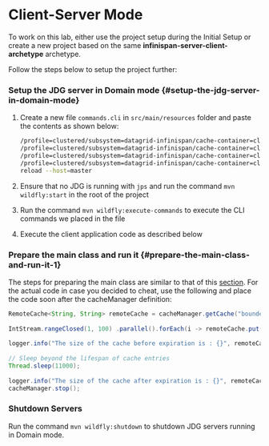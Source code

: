 # Client-Server Mode

To work on this lab, either use the project setup during the Initial Setup or create a new project based on the same **infinispan-server-client-archetype** archetype.

Follow the steps below to setup the project further:

### Setup the JDG server in Domain mode {#setup-the-jdg-server-in-domain-mode}

1. Create a new file `commands.cli` in `src/main/resources` folder and paste the contents as shown below:

   ```bash
   /profile=clustered/subsystem=datagrid-infinispan/cache-container=clustered/configurations=CONFIGURATIONS/local-cache-configuration=bounded:add()
   /profile=clustered/subsystem=datagrid-infinispan/cache-container=clustered/configurations=CONFIGURATIONS/local-cache-configuration=bounded/memory=OBJECT:add(size=50, strategy=LRU)
   /profile=clustered/subsystem=datagrid-infinispan/cache-container=clustered/configurations=CONFIGURATIONS/local-cache-configuration=bounded/expiration=EXPIRATION:add(interval=100,lifespan=10000)
   /profile=clustered/subsystem=datagrid-infinispan/cache-container=clustered/local-cache=boundedCache:add(configuration=bounded)
   reload --host=master
   ```

2. Ensure that no JDG is running with `jps` and run the command `mvn wildfly:start` in the root of the project
3. Run the command `mvn wildfly:execute-commands` to execute the CLI commands we placed in the file
4. Execute the client application code as described below

### Prepare the main class and run it {#prepare-the-main-class-and-run-it-1}

The steps for preparing the main class are similar to that of this [section](https://vchintal.gitbook.io/jboss-data-grid-7-x-workshop/eviction-and-expiration/embedded-mode#rest-of-the-code-and-execution). For the actual code in case you decided to cheat, use the following and place the code soon after the cacheManager definition:

```java
RemoteCache<String, String> remoteCache = cacheManager.getCache("boundedCache");
​
IntStream.rangeClosed(1, 100) .parallel().forEach(i -> remoteCache.put("key" + i, "value" + i));
​
logger.info("The size of the cache before expiration is : {}", remoteCache.size());
​
// Sleep beyond the lifespan of cache entries
Thread.sleep(11000);
​
logger.info("The size of the cache after expiration is : {}", remoteCache.size());
cacheManager.stop();
```

###  Shutdown Servers

Run the command `mvn wildfly:shutdown` to shutdown JDG servers running in Domain mode.

